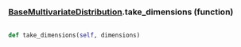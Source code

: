 ### [BaseMultivariateDistribution](BaseMultivariateDistribution.md).take_dimensions (function)


```py

def take_dimensions(self, dimensions)

```



